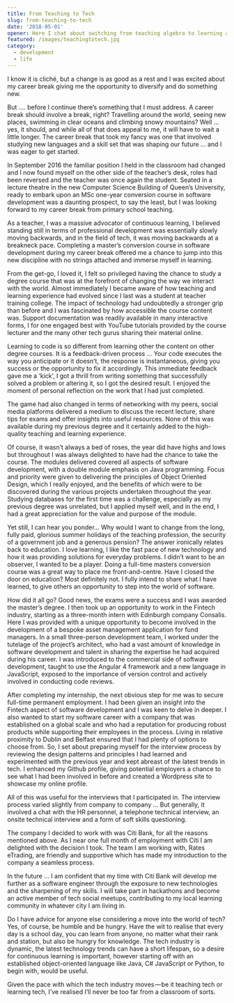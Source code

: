 ```yaml
---
title: From Teaching to Tech
slug: from-teaching-to-tech
date: '2018-05-01'
opener: Here I chat about switching from teaching algebra to learning about agile.
featured: /images/teachingtotech.jpg
category:
  - development
  - life
---
```


I know it is cliché, but a change is as good as a rest and I was excited about my career break giving me the opportunity to diversify and do something new.

But …. before I continue there’s something that I must address. A career break should involve a break, right? Travelling around the world, seeing new places, swimming in clear oceans and climbing snowy mountains? Well … yes, it should, and while all of that does appeal to me, it will have to wait a little longer. The career break that took my fancy was one that involved studying new languages and a skill set that was shaping our future … and I was eager to get started.

In September 2016 the familiar position I held in the classroom had changed and I now found myself on the other side of the teacher’s desk, roles had been reversed and the teacher was once again the student. Seated in a lecture theatre in the new Computer Science Building of Queen’s University, ready to embark upon an MSc one-year conversion course in software development was a daunting prospect, to say the least, but I was looking forward to my career break from primary school teaching.

As a teacher, I was a massive advocator of continuous learning, I believed standing still in terms of professional development was essentially slowly moving backwards, and in the field of tech, it was moving backwards at a breakneck pace. Completing a master’s conversion course in software development during my career break offered me a chance to jump into this new discipline with no strings attached and immerse myself in learning.

From the get-go, I loved it, I felt so privileged having the chance to study a degree course that was at the forefront of changing the way we interact with the world. Almost immediately I became aware of how teaching and learning experience had evolved since I last was a student at teacher training college. The impact of technology had undoubtedly a stronger grip than before and I was fascinated by how accessible the course content was. Support documentation was readily available in many interactive forms, I for one engaged best with YouTube tutorials provided by the course lecturer and the many other tech gurus sharing their material online.

Learning to code is so different from learning other the content on other degree courses. It is a feedback-driven process … Your code executes the way you anticipate or it doesn’t, the response is instantaneous, giving you success or the opportunity to fix it accordingly. This immediate feedback gave me a ‘kick’, I got a thrill from writing something that successfully solved a problem or altering it, so I got the desired result. I enjoyed the moment of personal reflection on the work that I had just completed.

The game had also changed in terms of networking with my peers, social media platforms delivered a medium to discuss the recent lecture, share tips for exams and offer insights into useful resources. None of this was available during my previous degree and it certainly added to the high-quality teaching and learning experience.

Of course, it wasn’t always a bed of roses, the year did have highs and lows but throughout I was always delighted to have had the chance to take the course. The modules delivered covered all aspects of software development, with a double module emphasis on Java programming. Focus and priority were given to delivering the principles of Object Oriented Design, which I really enjoyed, and the benefits of which were to be discovered during the various projects undertaken throughout the year. Studying databases for the first time was a challenge, especially as my previous degree was unrelated, but I applied myself well, and in the end, I had a great appreciation for the value and purpose of the module.

Yet still, I can hear you ponder… Why would I want to change from the long, fully paid, glorious summer holidays of the teaching profession, the security of a government job and a generous pension? The answer ironically relates back to education. I love learning, I like the fast pace of new technology and how it was providing solutions for everyday problems. I didn’t want to be an observer, I wanted to be a player. Doing a full-time masters conversion course was a great way to place me front-and-centre. Have I closed the door on education? Most definitely not. I fully intend to share what I have learned, to give others an opportunity to step into the world of software.

How did it all go? Good news, the exams were a success and I was awarded the master’s degree. I then took up an opportunity to work in the Fintech industry, starting as a three-month intern with Edinburgh company Consalis. Here I was provided with a unique opportunity to become involved in the development of a bespoke asset management application for fund managers. In a small three-person development team, I worked under the tutelage of the project’s architect, who had a vast amount of knowledge in software development and talent in sharing the expertise he had acquired during his career. I was introduced to the commercial side of software development, taught to use the Angular 4 framework and a new language in JavaScript, exposed to the importance of version control and actively involved in conducting code reviews.

After completing my internship, the next obvious step for me was to secure full-time permanent employment. I had been given an insight into the Fintech aspect of software development and I was keen to delve in deeper. I also wanted to start my software career with a company that was established on a global scale and who had a reputation for producing robust products while supporting their employees in the process. Living in relative proximity to Dublin and Belfast ensured that I had plenty of options to choose from. So, I set about preparing myself for the interview process by reviewing the design patterns and principles I had learned and experimented with the previous year and kept abreast of the latest trends in tech. I enhanced my Github profile, giving potential employers a chance to see what I had been involved in before and created a Wordpress site to showcase my online profile.

All of this was useful for the interviews that I participated in. The interview process varied slightly from company to company … But generally, it involved a chat with the HR personnel, a telephone technical interview, an onsite technical interview and a form of soft skills questioning.

The company I decided to work with was Citi Bank, for all the reasons mentioned above. As I near one full month of employment with Citi I am delighted with the decision I took. The team I am working with, Rates eTrading, are friendly and supportive which has made my introduction to the company a seamless process.

In the future … I am confident that my time with Citi Bank will develop me further as a software engineer through the exposure to new technologies and the sharpening of my skills. I will take part in hackathons and become an active member of tech social meetups, contributing to my local learning community in whatever city I am living in.

Do I have advice for anyone else considering a move into the world of tech? Yes, of course, be humble and be hungry. Have the wit to realise that every day is a school day, you can learn from anyone, no matter what their rank and station, but also be hungry for knowledge. The tech industry is dynamic, the latest technology trends can have a short lifespan, so a desire for continuous learning is important, however starting off with an established object-oriented language like Java, C# JavaScript or Python, to begin with, would be useful.

Given the pace with which the tech industry moves — be it teaching tech or learning tech, I’ve realised I’ll never be too far from a classroom of sorts.
